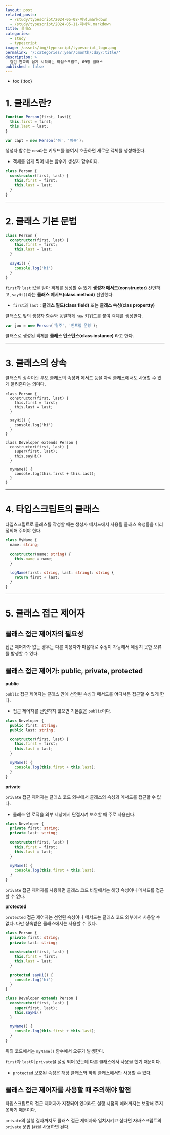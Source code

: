 ```yaml
---
layout: post
related_posts:
  - /study/typescript/2024-05-08-이넘.markdown
  - /study/typescript/2024-05-11-제네릭.markdown
title: 클래스
categories:
  - study
  - typescript
image: /assets/img/typescript/typescript_logo.png
permalink: '/:categories/:year/:month/:day/:title/'
description: >
  캡틴 판교의 쉽게 시작하는 타입스크립트, 09장 클래스
published : false
---
```


* toc
{:toc}

# 1. 클래스란?

```ts
function Person(first, last){
  this.first = first;
  this.last = last;
}

var capt = new Person('봄', '이슝');
```

생성자 함수는 `new`라는 키워드를 붙여서 호출하면 새로운 객체를 생성해준다.

- 객체를 쉽게 찍어 내는 함수가 생성자 함수이다.

```ts
class Person {
  constructor(first, last) {
    this.first = first;
    this.last = last;
  }
}
```

---
# 2. 클래스 기본 문법

```ts
class Person {
  constructor(first, last) {
    this.first = first;
    this.last = last;
  }

  sayHi() {
    console.log('hi')
  }
}
```

`first`과 `last` 값을 받아 객체를 생성할 수 있게 **생성자 메서드(constructor)** 선언하고, `sayHi()`라는 **클래스 메서드(class method)** 선언했다.

- `first`과 `last` :  **클래스 필드(class field)** 또는 **클래스 속성(clas propertty)**

클래스도 앞의 생성자 함수와 동일하게 `new` 키워드를 붙여 객체를 생성한다.

```ts
var joo = new Person('형주', '인프랩 운영');
```

클래스로 생성된 객체를 **클래스 인스턴스(class instance)** 라고 한다.

---
# 3. 클래스의 상속

클래스의 상속이란 부모 클래스의 속성과 메서드 등을 자식 클래스에서도 사용할 수 있게 물려준다는 의미다.

```tsx
class Person {
  constructor(first, last) {
    this.first = first;
    this.last = last;
  }

  sayHi() {
    console.log('hi')
  }
}

class Developer extends Person {
  constructor(first, last) {
    super(first, last);
    this.sayHi()
  }

  myName() {
    console.log(this.first + this.last);
  }
}
```

---
# 4. 타입스크립트의 클래스

타입스크립트로 클래스를 작성할 때는 생성자 메서드에서 사용될 클래스 속성들을 미리 정의해 주어야 한다.

```ts
class MyName {
  name: string;

  constructor(name: string) {
    this.name = name;
  }

  logName(first: string, last: string): string {
    return first + last;
  }
}
```

---
# 5. 클래스 접근 제어자

## 클래스 접근 제어자의 필요성

접근 제어자가 없는 경우는 다른 이용자가 마음대로 수정이 가능해서 예상치 못한 오류를 발생할 수 있다.

## 클래스 접근 제어가: public, private, protected

<strong class="green_">public</strong>

`public` 접근 제어자는 클래스 안에 선언된 속성과 메서드를 어디서든 접근할 수 있게 한다.

- 접근 제어자를 선언하지 않으면 기본값은 `public`이다.

```ts
class Developer {
  public first: string;
  public last: string;

  constructor(first, last) {
    this.first = first;
    this.last = last;
  }

  myName() {
    console.log(this.first + this.last);
  }
}
```

<strong class="green_">private</strong>

`private` 접근 제어자는 클래스 코드 외부에서 클래스의 속성과 메서드를 접근할 수 없다.

- 클래스 안 로직을 외부 세상에서 단절시켜 보호할 때 주로 사용한다.

```ts
class Developer {
  private first: string;
  private last: string;

  constructor(first, last) {
    this.first = first;
    this.last = last;
  }

  myName() {
    console.log(this.first + this.last);
  }
}
```

`private` 접근 제어자를 사용하면 클래스 코드 바깥에서는 해당 속성이나 메서드를 접근할 수 없다.

<strong class="green_">protected</strong>

`protected` 접근 제어자는 선언된 속성이나 메서드는 클래스 코드 외부에서 사용할 수 없다. 다만 상속받은 클래스에서는 사용할 수 있다.

```ts
class Person {
  private first: string;
  private last: string;

  constructor(first, last) {
    this.first = first;
    this.last = last;
  }

  protected sayHi() {
    console.log('hi')
  }
}

class Developer extends Person {
  constructor(first, last) {
    super(first, last);
    this.sayHi()
  }

  myName() {
    console.log(this.first + this.last);
  }
}
```

위의 코드에서는 `myName()` 함수에서 오류가 발생한다. 

`first`과 `last`이 `private`을 설정 되어 있는데 다른 클래스에서 사용을 했기 때문이다.

- `protected` 보호된 속성은 해당 클래스와 하위 클래스에서만 사용할 수 있다.

## 클래스 접근 제어자를 사용할 때 주의해야 할점

타입스크립트의 접근 제어자가 지정되어 있더라도 실행 시점의 에러까지는 보장해 주지 못하기 때문이다.

`private`의 실행 결과까지도 클래스 접근 제어자와 일치시키고 싶다면 자바스크립트의 `private` 문법 (`#`)을 사용하면 된다.